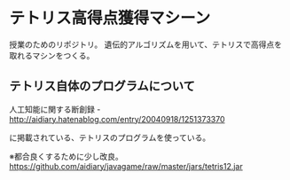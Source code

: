 # テトリス高得点獲得マシーン
授業のためのリポジトリ。
遺伝的アルゴリズムを用いて、テトリスで高得点を取れるマシンをつくる。

## テトリス自体のプログラムについて
人工知能に関する断創録 - http://aidiary.hatenablog.com/entry/20040918/1251373370

に掲載されている、テトリスのプログラムを使っている。

※都合良くするために少し改良。
https://github.com/aidiary/javagame/raw/master/jars/tetris12.jar
